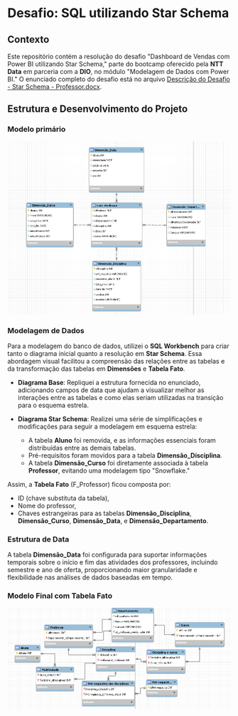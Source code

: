 # Desafio: SQL utilizando Star Schema

## Contexto

Este repositório contém a resolução do desafio "Dashboard de Vendas com Power BI utilizando Star Schema," parte do bootcamp oferecido pela **NTT Data** em parceria com a **DIO**, no módulo "Modelagem de Dados com Power BI." O enunciado completo do desafio está no arquivo [Descrição do Desafio - Star Schema - Professor.docx](https://academiapme-my.sharepoint.com/:w:/g/personal/renato_dio_me/EW6ICs-FWeJPjRJt5mhdTFABzxYtZl87MzYPc6s2N1aO7Q?rtime=_k5Bdx323Eg).

## Estrutura e Desenvolvimento do Projeto
### Modelo primário  
![Imagem do Esquema Estrela e Diagramas](imagens/STARCHEMA2.png)
### Modelagem de Dados

Para a modelagem do banco de dados, utilizei o **SQL Workbench** para criar tanto o diagrama inicial quanto a resolução em **Star Schema**. Essa abordagem visual facilitou a compreensão das relações entre as tabelas e da transformação das tabelas em **Dimensões** e **Tabela Fato**.

- **Diagrama Base**: Repliquei a estrutura fornecida no enunciado, adicionando campos de data que ajudam a visualizar melhor as interações entre as tabelas e como elas seriam utilizadas na transição para o esquema estrela.
  
- **Diagrama Star Schema**: Realizei uma série de simplificações e modificações para seguir a modelagem em esquema estrela:
  - A tabela **Aluno** foi removida, e as informações essenciais foram distribuídas entre as demais tabelas.
  - Pré-requisitos foram movidos para a tabela **Dimensão_Disciplina**.
  - A tabela **Dimensão_Curso** foi diretamente associada à tabela **Professor**, evitando uma modelagem tipo "Snowflake."

Assim, a **Tabela Fato** (F_Professor) ficou composta por:
- ID (chave substituta da tabela),
- Nome do professor,
- Chaves estrangeiras para as tabelas **Dimensão_Disciplina**, **Dimensão_Curso**, **Dimensão_Data**, e **Dimensão_Departamento**.

### Estrutura de Data

A tabela **Dimensão_Data** foi configurada para suportar informações temporais sobre o início e fim das atividades dos professores, incluindo semestre e ano de oferta, proporcionando maior granularidade e flexibilidade nas análises de dados baseadas em tempo.
### Modelo Final com Tabela Fato  
![Imagem do Esquema Estrela e Diagramas](imagens/STARSCHEMA.png)
